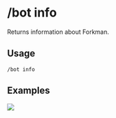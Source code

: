 # /bot info

Returns information about Forkman.

## Usage

```
/bot info
```

## Examples

<img src="https://github.com/xNickyDev/Forkman/assets/111157596/62ed1451-8c54-4e70-9ce2-ab790b1521de" class="rounded-corners">